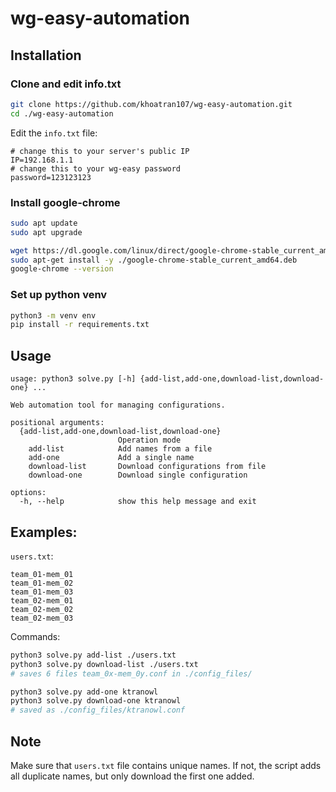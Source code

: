 # wg-easy-automation

## Installation

### Clone and edit info.txt
```bash
git clone https://github.com/khoatran107/wg-easy-automation.git
cd ./wg-easy-automation
```
Edit the `info.txt` file:
```
# change this to your server's public IP
IP=192.168.1.1
# change this to your wg-easy password
password=123123123
```

### Install google-chrome
```bash
sudo apt update
sudo apt upgrade

wget https://dl.google.com/linux/direct/google-chrome-stable_current_amd64.deb
sudo apt-get install -y ./google-chrome-stable_current_amd64.deb
google-chrome --version
```

### Set up python venv
```bash
python3 -m venv env
pip install -r requirements.txt
```

## Usage
```
usage: python3 solve.py [-h] {add-list,add-one,download-list,download-one} ...

Web automation tool for managing configurations.

positional arguments:
  {add-list,add-one,download-list,download-one}
                        Operation mode
    add-list            Add names from a file
    add-one             Add a single name
    download-list       Download configurations from file
    download-one        Download single configuration

options:
  -h, --help            show this help message and exit
```

## Examples:
`users.txt`:
```
team_01-mem_01
team_01-mem_02
team_01-mem_03
team_02-mem_01
team_02-mem_02
team_02-mem_03
```
Commands:
```bash
python3 solve.py add-list ./users.txt
python3 solve.py download-list ./users.txt
# saves 6 files team_0x-mem_0y.conf in ./config_files/

python3 solve.py add-one ktranowl
python3 solve.py download-one ktranowl
# saved as ./config_files/ktranowl.conf
```
## Note
Make sure that `users.txt` file contains unique names. If not, the script adds all duplicate names, but only download the first one added.
